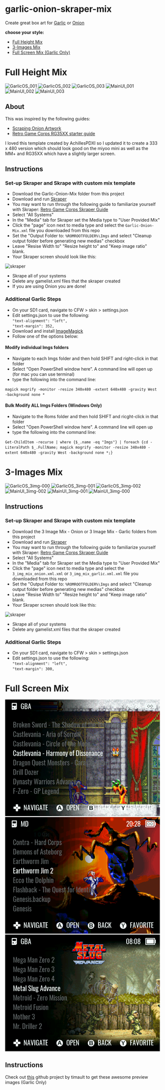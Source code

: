 # garlic-onion-skraper-mix

Create great box art for [Garlic](https://www.patreon.com/posts/76561333) or [Onion](https://github.com/OnionUI/Onion)

**choose your style:**
* [Full Height Mix](#full-height-mix)
* [3-Images Mix](#3-images-mix)
* [Full Screen Mix (Garlic Only)](#full-screen-mix)

# Full Height Mix

![GarlicOS_001](https://user-images.githubusercontent.com/57577242/227276625-7772e477-e1f7-4656-9a29-2725ced99c00.png)
![GarlicOS_002](https://user-images.githubusercontent.com/57577242/227276635-a965ad3d-6b5f-4edd-8836-38a72345c6d2.png)
![GarlicOS_003](https://user-images.githubusercontent.com/57577242/227277696-80248862-98a8-4a58-a467-fa93f9cc9a72.png)
![MainUI_001](https://user-images.githubusercontent.com/57577242/227276651-25dbf081-ef71-48fc-b920-239e3c0b7188.png)
![MainUI_002](https://user-images.githubusercontent.com/57577242/227276660-2e478459-9670-41cb-ae4d-f8f5dae57993.png)
![MainUI_003](https://user-images.githubusercontent.com/57577242/227277983-961c627e-0021-4ca4-889e-281bbfb6c204.png)

## About

This was inspired by the following guides:  
- [Scraping Onion Artwork](https://github.com/OnionUI/Onion/wiki/Scraping-artwork-for-games)  
- [Retro Game Corps RG35XX starter guide](https://retrogamecorps.com/2023/01/03/anbernic-rg35xx-starter-guide/)  

I loved this template created by AchillesPDXI so I updated it to create a 333 x 480 version which should look good on the miyoo mini as well as the MM+ and RG35XX which have a slightly larger screen.

## Instructions  

### Set-up Skraper and Skrape with custom mix template

- Download the Garlic-Onion-Mix folder from this project
- Download and run [Skraper](https://www.skraper.net/)
- You may want to run through the following guide to familiarize yourself with Skraper: [Retro Game Corps Skraper Guide](https://retrogamecorps.com/2021/04/02/quick-guide-skraper-for-retro-handheld-devices/)
- Select "All Systems"
- In the "Media" tab for Skraper set the Media type to "User Provided Mix"
- Click the "page" icon next to media type and select the `Garlic-Onion-Mix.xml` file you downloaded from this repo
- Set the "Output Folder to: `%ROMROOTFOLDER%\Imgs` and select "Cleanup output folder before generating new medias" checkbox
- Leave "Resise Width to" "Resize height to" and "Keep image ratio" blank.
- Your Skraper screen should look like this:  

![skraper](https://user-images.githubusercontent.com/57577242/227281809-60ac13e7-b88b-437e-bccc-b221e584bb76.png)

- Skrape all of your systems
- Delete any gamelist.xml files that the skraper created
- If you are using Onion you are done!

### Additional Garlic Steps

- On your SD1 card, navigate to CFW > skin > settings.json
- Edit settings.json to use the following:  
`"text-alignment": "left",`    
`"text-margin": 352,      `   
- Download and install [ImageMagick](https://imagemagick.org/script/download.php)
- Follow one of the options below:

#### Modify individual Imgs folders
- Navigate to each Imgs folder and then hold SHIFT and right-click in that folder
- Select “Open PowerShell window here”. A command line will open up (for mac you can use terminal)
- type the following into the command line:  

`magick mogrify -monitor -resize 340x480 -extent 640x480 -gravity West -background none *`

#### Bulk Modify ALL Imgs Folders (Windows Only)
- Navigate to the Roms folder and then hold SHIFT and ricght-click in that folder
- Select "Open PowerShell window here".  A command line will open up
- type the following into the command line:

`Get-ChildItem -recurse | where {$_.name -eq "Imgs"} | foreach {cd -LiteralPath $_.FullName; magick mogrify -monitor -resize 340x480 -extent 640x480 -gravity West -background none *;}`

# 3-Images Mix

![GarlicOS_3img-000](https://user-images.githubusercontent.com/57577242/229637443-5cd16761-374c-41f4-921c-ba3380a80664.png)
![GarlicOS_3img-001](https://user-images.githubusercontent.com/57577242/229637455-d408f25b-138c-4440-81e3-2a312f93b80c.png)
![GarlicOS_3img-002](https://user-images.githubusercontent.com/57577242/229637482-b940eca7-7144-4b61-bed2-9bbc65ce7b08.png)
![MainUI_3img-002](https://user-images.githubusercontent.com/57577242/229637505-99084c5c-79c7-4f1c-a671-bce569a5547c.png)
![MainUI_3img-001](https://user-images.githubusercontent.com/57577242/229637517-c5826b4f-121d-40bd-8aaa-3ba24dc61251.png)
![MainUI_3img-000](https://user-images.githubusercontent.com/57577242/229637530-891f00db-da25-4368-90d5-020d0510cd3b.png)

## Instructions  
### Set-up Skraper and Skrape with custom mix template

- Download the 3 Image Mix - Onion or 3 Image Mix - Garlic folders from this project
- Download and run [Skraper](https://www.skraper.net/)
- You may want to run through the following guide to familiarize yourself with Skraper: [Retro Game Corps Skraper Guide](https://retrogamecorps.com/2021/04/02/quick-guide-skraper-for-retro-handheld-devices/)
- Select "All Systems"
- In the "Media" tab for Skraper set the Media type to "User Provided Mix"
- Click the "page" icon next to media type and select the `3_img_mix_onion.xml.xml` or `3_img_mix_garlic.xml.xml` file you downloaded from this repo
- Set the "Output Folder to: `%ROMROOTFOLDER%\Imgs` and select "Cleanup output folder before generating new medias" checkbox
- Leave "Resise Width to" "Resize height to" and "Keep image ratio" blank.
- Your Skraper screen should look like this:  

![skraper](https://user-images.githubusercontent.com/57577242/227281809-60ac13e7-b88b-437e-bccc-b221e584bb76.png)

- Skrape all of your systems
- Delete any gamelist.xml files that the skraper created

### Additional Garlic Steps

- On your SD1 card, navigate to CFW > skin > settings.json
- Edit settings.json to use the following:  
`"text-alignment": "left",`    
`"text-margin": 300,      `   

# Full Screen Mix

![GarlicOS_001](https://raw.githubusercontent.com/timault/Garlic-Os-Skraper-/main/Screenshots/GarlicOS_001.png)
![GarlicOS_002](https://raw.githubusercontent.com/timault/Garlic-Os-Skraper-/main/Screenshots/GarlicOS_003.png)
![GarlicOS_003](https://raw.githubusercontent.com/timault/Garlic-Os-Skraper-/main/Screenshots/GarlicOS_008.png)

## Instructions  

Check out [this](https://github.com/timault/Garlic-Os-Skraper-) github project by timault to get these awesome preview images (Garlic Only)
